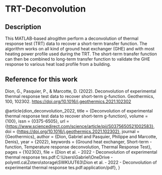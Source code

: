 # TRT-Deconvolution

## Description

This MATLAB-based alrogithm perform a deconvolution of thermal response test (TRT) data to recover a short-term transfer function. The algorithm works on all kind of ground heat exchanger (GHE) and with most heating power profile used during the TRT. The short-term transfer function can then be combined to long-term transfer function to validate the GHE response to various heat load profile from a building.

## Reference for this work

Dion, G., Pasquier, P., & Marcotte, D. (2022). Deconvolution of experimental thermal response test data to recover short-term g-function. Geothermics, 100, 102302. https://doi.org/10.1016/j.geothermics.2021.102302

@article{dion_deconvolution_2022,
	title = {Deconvolution of experimental thermal response test data to recover short-term g-function},
	volume = {100},
	issn = {0375-6505},
	url = {https://www.sciencedirect.com/science/article/pii/S0375650521002583},
	doi = {https://doi.org/10.1016/j.geothermics.2021.102302},
	journal = {Geothermics},
	author = {Dion, Gabriel and Pasquier, Philippe and Marcotte, Denis},
	year = {2022},
	keywords = {Ground heat exchanger, Short-term -function, Temperature response deconvolution, Thermal Response Test},
	pages = {102302},
	file = {Dion et al. - 2022 - Deconvolution of experimental thermal response tes.pdf:C\:\\Users\\Gabriel\\OneDrive - polymtl.ca\\Zotero\\storage\\SWKUUT63\\Dion et al. - 2022 - Deconvolution of experimental thermal response tes.pdf:application/pdf},
}
